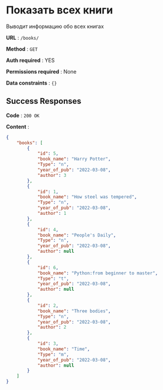 # Показать всех книги

Выводит информацию обо всех книгах

**URL** : `/books/`

**Method** : `GET`

**Auth required** : YES

**Permissions required** : None

**Data constraints** : `{}`

## Success Responses

**Code** : `200 OK`

**Content** : 

```json
{
    "books": [
        {
            "id": 5,
            "book_name": "Harry Potter",
            "Type": "n",
            "year_of_pub": "2022-03-08",
            "author": 3
        },
        {
            "id": 1,
            "book_name": "How steel was tempered",
            "Type": "n",
            "year_of_pub": "2022-03-08",
            "author": 1
        },
        {
            "id": 4,
            "book_name": "People's Daily",
            "Type": "n",
            "year_of_pub": "2022-03-08",
            "author": null
        },
        {
            "id": 6,
            "book_name": "Python:from beginner to master",
            "Type": "t",
            "year_of_pub": "2022-03-08",
            "author": null
        },
        {
            "id": 2,
            "book_name": "Three bodies",
            "Type": "n",
            "year_of_pub": "2022-03-08",
            "author": 2
        },
        {
            "id": 3,
            "book_name": "Time",
            "Type": "m",
            "year_of_pub": "2022-03-08",
            "author": null
        }
    ]
}
```